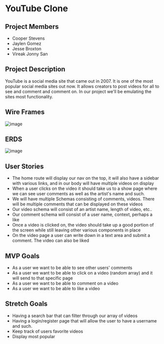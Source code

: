 # YouTube Clone
## Project Members
- Cooper Stevens
- Jaylen Gomez
- Jesse Broxton
- Vireak Jonny San
## Project Description
YouTube is a social media site that came out in 2007. It is one of the most popular social media sites out now. It allows creators to post videos for all to see and comment and comment on.
In our project we'll be emulating the sites most functionality.
## Wire Frames
![image](https://github.com/scarletknight13/project2/blob/main/HomePageWireframe.png)
## ERDS
![image](https://github.com/scarletknight13/project2/blob/main/ERD.png)
## User Stories
- The home route will display our nav on the top, it will also have a sidebar with various links, and in our body will have multiple videos on display
- When a user clicks on the video it should take us to a show page where we can see user comments as well as the artist's name and such.
- We will have multiple Schemas consisting of comments, videos. There will be multiple comments that can be displayed on these videos
- Our video schema will consist of an artist name, length of video, etc..
- Our comment schema will consist of a user name, context, perhaps a like
- Once a video is clicked on, the video should take up a good portion of the screen while still leaving other various components in place
- On the video page a user can write down in a text area and submit a comment. The video can also be liked
## MVP Goals
- As a user we want to be able to see other users' comments
- As a user we want to be able to click on a video (random array) and it will send to that specific page
- As a user we want to be able to comment on a video
- As a user we want to be able to like a video
## Stretch Goals
- Having a search bar that can filter through our array of videos
- Having a login/register page that will allow the user to have a username and such.
- Keep track of users favorite videos
- Display most popular
